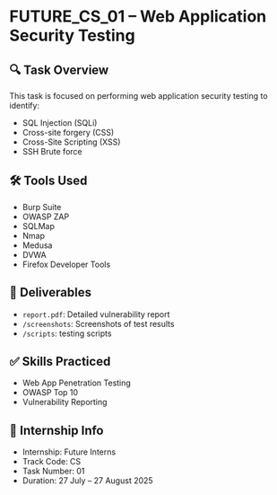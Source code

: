 # FUTURE_CS_01 – Web Application Security Testing

## 🔍 Task Overview
This task is focused on performing web application security testing to identify:
- SQL Injection (SQLi)
- Cross-site forgery (CSS)
- Cross-Site Scripting (XSS)
- SSH Brute force

## 🛠 Tools Used
- Burp Suite
- OWASP ZAP
- SQLMap
- Nmap
- Medusa
- DVWA
- Firefox Developer Tools

## 📄 Deliverables
- `report.pdf`: Detailed vulnerability report
- `/screenshots`: Screenshots of test results
- `/scripts`: testing scripts

## ✅ Skills Practiced
- Web App Penetration Testing
- OWASP Top 10
- Vulnerability Reporting

## 📌 Internship Info
- Internship: Future Interns
- Track Code: CS
- Task Number: 01
- Duration: 27 July – 27 August 2025
